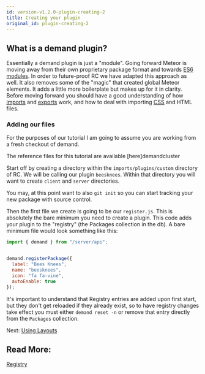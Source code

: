 ```yaml
---
id: version-v1.2.0-plugin-creating-2
title: Creating your plugin
original_id: plugin-creating-2
---
```

    
## What is a demand plugin?

Essentially a demand plugin is just a "module". Going forward Meteor is moving away from their own proprietary
package format and towards [ES6 modules](http://exploringjs.com/es6/ch_modules.html). In order to future-proof RC we have
adapted this approach as well. It also removes some of the "magic" that created global Meteor elements.
It adds a little more boilerplate but makes up for it in clarity. Before moving forward you should have a
good understanding of how [imports](https://developer.mozilla.org/en/docs/web/javascript/reference/statements/import) and
[exports](https://developer.mozilla.org/en/docs/web/javascript/reference/statements/export) work,
and how to deal with importing [CSS](https://guide.meteor.com/build-tool.html#css-importing) and HTML files.

### Adding our files

For the purposes of our tutorial I am going to assume you are working from a fresh checkout of demand.

The reference files for this tutorial are available [here]demandcluster

Start off by creating a directory within the `imports/plugins/custom` directory of RC. We will be calling our plugin `beesknees`.
Within that directory you will want to create `client` and `server` directories.

You may, at this point want to also `git init` so you can start tracking your new package with source control.

Then the first file we create is going to be our `register.js`. This is absolutely the bare minimum you need to create
a plugin. This code adds your plugin to the "registry" (the Packages collection in the db). A bare minimum file would
look something like this:

```js
import { demand } from "/server/api";


demand.registerPackage({
  label: "Bees Knees",
  name: "beesknees",
  icon: "fa fa-vine",
  autoEnable: true
});
```

It's important to understand that Registry entries are added upon first start, but they don't get reloaded if they already
exist, so to have registry changes take effect you must either `demand reset -n` or remove that entry directly from
the `Packages` collection.

Next: [Using Layouts](plugin-layouts-3)

## Read More:

[Registry](registry)
